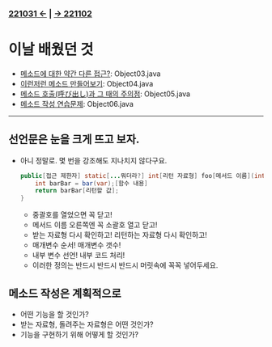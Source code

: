 ﻿### [221031 ←](/221011-_JAVA/22-10/221031/) | [→ 221102](/221011-_JAVA/221102/)

# 이날 배웠던 것

- [메소드에 대한 약간 다른 접근?](/221011-_JAVA/221101/javastudy56/javastudy/src/javastudy/Object03.java): Object03.java
- [이런저런 메소드 만들어보기](/221011-_JAVA/221101/javastudy56/javastudy/src/javastudy/Object04.java): Object04.java
- [메소드 호출(呼び出し)과 그 때의 주의점](/221011-_JAVA/221101/javastudy56/javastudy/src/javastudy/Object05.java): Object05.java
- [메소드 작성 연습문제](/221011-_JAVA/221101/javastudy56/javastudy/src/javastudy/Object06.java): Object06.java

---

## 선언문은 눈을 크게 뜨고 보자.

- 아니 정말로. 몇 번을 강조해도 지나치지 않다구요.

    ```java
    public[접근 제한자] static[...뭐더라?] int[리턴 자료형] foo[메서드 이름](int[매개변수 자료형] var[매개변수 이름]){
        int barBar = bar(var);[함수 내용]
        return barBar[리턴할 값];
    }
    ```
    
    - 중괄호를 열었으면 꼭 닫고!
    - 메서드 이름 오른쪽엔 꼭 소괄호 열고 닫고!
    - 받는 자료형 다시 확인하고! 리턴하는 자료형 다시 확인하고!
    - 매개변수 순서! 매개변수 갯수!
    - 내부 변수 선언! 내부 코드 처리!
    - 이러한 정의는 반드시 반드시 반드시 머릿속에 꼭꼭 넣어두세요.

## 메소드 작성은 계획적으로

- 어떤 기능을 할 것인가?
- 받는 자료형, 돌려주는 자료형은 어떤 것인가?
- 기능을 구현하기 위해 어떻게 할 것인가?